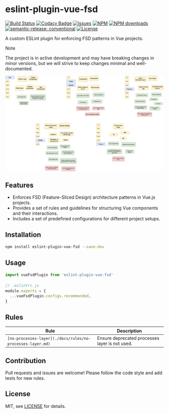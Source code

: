 # eslint-plugin-vue-fsd

[![Build Status](https://img.shields.io/github/actions/workflow/status/andrewmolyuk/eslint-plugin-vue-fsd/release.yml)](https://github.com/andrewmolyuk/eslint-plugin-vue-fsd/actions/workflows/release.yml)
[![Codacy Badge](https://app.codacy.com/project/badge/Grade/63a6f5a8e05845f4bc8bf828143ec631)](https://app.codacy.com/gh/andrewmolyuk/eslint-plugin-vue-fsd/dashboard?utm_source=gh&utm_medium=referral&utm_content=&utm_campaign=Badge_grade)
[![Issues](https://img.shields.io/github/issues/andrewmolyuk/eslint-plugin-vue-fsd)](https://github.com/andrewmolyuk/eslint-plugin-vue-fsd/issues)
[![NPM](https://img.shields.io/npm/v/eslint-plugin-vue-fsd.svg?style=flat)](https://www.npmjs.com/package/eslint-plugin-vue-fsd)
[![NPM downloads](https://img.shields.io/npm/dw/eslint-plugin-vue-fsd.svg?style=flat)](https://www.npmjs.com/package/eslint-plugin-vue-fsd)
[![semantic-release: conventional](https://img.shields.io/badge/semantic--release-conventional-e10079?logo=semantic-release)](https://github.com/semantic-release/semantic-release)
[![License](https://img.shields.io/npm/l/eslint-plugin-vue-fsd.svg)](LICENSE)

A custom ESLint plugin for enforcing FSD patterns in Vue projects.

> [!NOTE]
> The project is in active development and may have breaking changes in minor versions, but we will strive to keep changes minimal and well-documented.

![FSD Pattern](docs/assets/fsd.png)

## Features

- Enforces FSD (Feature-Sliced Design) architecture patterns in Vue.js projects.
- Provides a set of rules and guidelines for structuring Vue components and their interactions.
- Includes a set of predefined configurations for different project setups.

## Installation

```bash
npm install eslint-plugin-vue-fsd --save-dev
```

## Usage

```javascript
import vueFsdPlugin from 'eslint-plugin-vue-fsd'

// .eslintrc.js
module.exports = {
  ...vueFsdPlugin.configs.recommended,
}
```

## Rules

| Rule                                                       | Description                                    |
| ---------------------------------------------------------- | ---------------------------------------------- |
| `[no-processes-layer](./docs/rules/no-processes-layer.md)` | Ensure deprecated processes layer is not used. |

## Contribution

Pull requests and issues are welcome! Please follow the code style and add tests for new rules.

## License

MIT, see [LICENSE](./LICENSE) for details.
